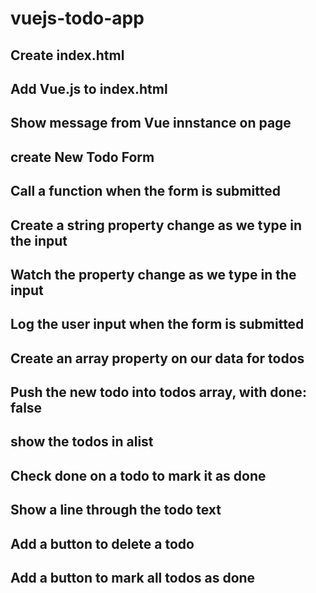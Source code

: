 # vuejs-todo-app

## Create index.html

## Add Vue.js to index.html

## Show message from Vue innstance on page

## create New Todo Form

## Call a function when the form is submitted

## Create a string property change as we type in the input

## Watch the property change as we type in the input

## Log the user input when the form is submitted

## Create an array property on our data for todos

## Push the new todo into todos array, with done: false

## show the todos in alist

## Check done on a todo to mark it as done

## Show a line through the todo text

## Add a button to delete a todo

## Add a button to mark all todos as done
